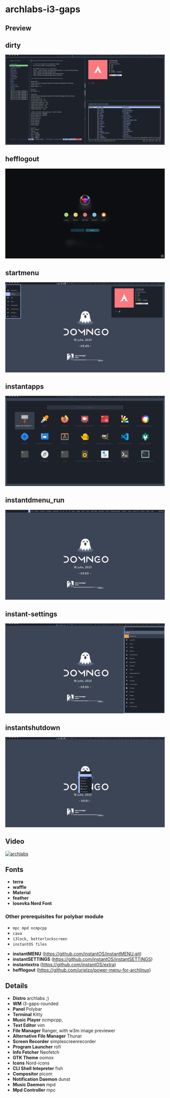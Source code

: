 # archlabs-i3-gaps

## Preview

## dirty
![dirty](/preview/vim-neofetch-ranger.png)
<br />
## hefflogout
![hefflogout](/preview/hefflogout.png)
<br />
## startmenu
![startmenu](/preview/instantstartmenu.png)
<br />
## instantapps
![instantapps](/preview/instantapps.png)
<br />
## instantdmenu_run
![instantdmenu_run](/preview/instantdmenu_run.png)
<br />
## instant-settings
![instant-settings](/preview/instantsettings.png)
<br />
## instantshutdown
![instantshutdown](/preview/instantshutdown.png)

## Video 

[![archlabs ](https://img.youtube.com/vi/LEOzaILvBAE/0.jpg)](https://www.youtube.com/watch?v=LEOzaILvBAE)



## Fonts
- **terra**
- **waffle**
- **Material**
- **feather**
- **Iosevka Nerd Font**

### Other prerequisites for polybar module
* `mpc mpd ncmpcpp`
* `cava`
* `i3lock, betterlockscreen`
* `instantOS files`
 
- **instantMENU** (https://github.com/instantOS/instantMENU.git)
- **instantSETTINGS** (https://github.com/instantOS/instantSETTINGS)
- **instantextra** (https://github.com/instantOS/extra)
- **hefflogout** (https://github.com/urielzo/power-menu-for-archlinux)

## Details
- **Distro** archlabs ;)
- **WM** i3-gaps-rounded
- **Panel** Polybar
- **Terminal** Kitty
- **Music Player** ncmpcpp,
- **Text Editor** vim
- **File Manager** Ranger, with w3m image previewer
- **Alternative File Manager** Thunar
- **Screen Recorder** simplescreenrecorder
- **Program Launcher** rofi
- **Info Fetcher** Neofetch
- **GTK Theme** oomox
- **Icons** Nord-icons
- **CLI Shell Intepreter** fish
- **Compositor** picom
- **Notification Daemon** dunst
- **Music Daemon** mpd
- **Mpd Controller** mpc
